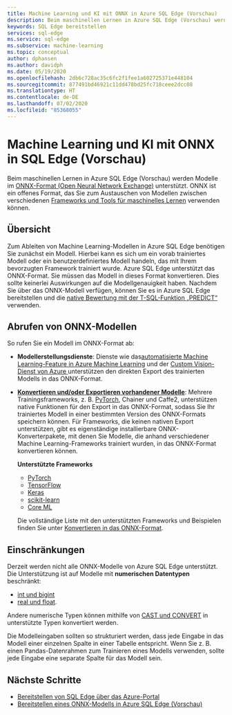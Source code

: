 ```yaml
---
title: Machine Learning und KI mit ONNX in Azure SQL Edge (Vorschau)
description: Beim maschinellen Lernen in Azure SQL Edge (Vorschau) werden Modelle im ONNX-Format (Open Neural Network Exchange) unterstützt. ONNX ist ein offenes Format, das Sie zum Austauschen von Modellen zwischen verschiedenen Frameworks und Tools für maschinelles Lernen verwenden können.
keywords: SQL Edge bereitstellen
services: sql-edge
ms.service: sql-edge
ms.subservice: machine-learning
ms.topic: conceptual
author: dphansen
ms.author: davidph
ms.date: 05/19/2020
ms.openlocfilehash: 2db6c728ac35c6fc2f1fee1a602725371e448104
ms.sourcegitcommit: 877491bd46921c11dd478bd25fc718ceee2dcc08
ms.translationtype: HT
ms.contentlocale: de-DE
ms.lasthandoff: 07/02/2020
ms.locfileid: "85368055"
---
```

# <a name="machine-learning-and-ai-with-onnx-in-sql-edge-preview"></a>Machine Learning und KI mit ONNX in SQL Edge (Vorschau)

Beim maschinellen Lernen in Azure SQL Edge (Vorschau) werden Modelle im [ONNX-Format (Open Neural Network Exchange)](https://onnx.ai/) unterstützt. ONNX ist ein offenes Format, das Sie zum Austauschen von Modellen zwischen verschiedenen [Frameworks und Tools für maschinelles Lernen](https://onnx.ai/supported-tools) verwenden können.

## <a name="overview"></a>Übersicht

Zum Ableiten von Machine Learning-Modellen in Azure SQL Edge benötigen Sie zunächst ein Modell. Hierbei kann es sich um ein vorab trainiertes Modell oder ein benutzerdefiniertes Modell handeln, das mit Ihrem bevorzugten Framework trainiert wurde. Azure SQL Edge unterstützt das ONNX-Format. Sie müssen das Modell in dieses Format konvertieren. Dies sollte keinerlei Auswirkungen auf die Modellgenauigkeit haben. Nachdem Sie über das ONNX-Modell verfügen, können Sie es in Azure SQL Edge bereitstellen und die [native Bewertung mit der T-SQL-Funktion „PREDICT“](/sql/advanced-analytics/sql-native-scoring/) verwenden.

## <a name="get-onnx-models"></a>Abrufen von ONNX-Modellen

So rufen Sie ein Modell im ONNX-Format ab:

- **Modellerstellungsdienste**: Dienste wie das[automatisierte Machine Learning-Feature in Azure Machine Learning](https://github.com/Azure/MachineLearningNotebooks/blob/master/how-to-use-azureml/automated-machine-learning/classification-bank-marketing-all-features/auto-ml-classification-bank-marketing-all-features.ipynb) und der [Custom Vision-Dienst von Azure ](https://docs.microsoft.com/azure/cognitive-services/custom-vision-service/getting-started-build-a-classifier) unterstützen den direkten Export des trainierten Modells in das ONNX-Format.

- [**Konvertieren und/oder Exportieren vorhandener Modelle**](https://github.com/onnx/tutorials#converting-to-onnx-format): Mehrere Trainingsframeworks, z. B. [PyTorch](https://pytorch.org/docs/stable/onnx.html), Chainer und Caffe2, unterstützen native Funktionen für den Export in das ONNX-Format, sodass Sie Ihr trainiertes Modell in einer bestimmten Version des ONNX-Formats speichern können. Für Frameworks, die keinen nativen Export unterstützen, gibt es eigenständige installierbare ONNX-Konverterpakete, mit denen Sie Modelle, die anhand verschiedener Machine Learning-Frameworks trainiert wurden, in das ONNX-Format konvertieren können.

     **Unterstützte Frameworks**
   * [PyTorch](http://pytorch.org/docs/master/onnx.html)
   * [TensorFlow](https://github.com/onnx/tensorflow-onnx)
   * [Keras](https://github.com/onnx/keras-onnx)
   * [scikit-learn](https://github.com/onnx/sklearn-onnx)
   * [Core ML](https://github.com/onnx/onnxmltools)
    
    Die vollständige Liste mit den unterstützten Frameworks und Beispielen finden Sie unter [Konvertieren in das ONNX-Format](https://github.com/onnx/tutorials#converting-to-onnx-format).

## <a name="limitations"></a>Einschränkungen

Derzeit werden nicht alle ONNX-Modelle von Azure SQL Edge unterstützt. Die Unterstützung ist auf Modelle mit **numerischen Datentypen** beschränkt:

- [int und bigint](https://docs.microsoft.com/sql/t-sql/data-types/int-bigint-smallint-and-tinyint-transact-sql)
- [real und float](https://docs.microsoft.com/sql/t-sql/data-types/float-and-real-transact-sql).
  
Andere numerische Typen können mithilfe von [CAST und CONVERT](https://docs.microsoft.com/sql/t-sql/functions/cast-and-convert-transact-sql) in unterstützte Typen konvertiert werden.

Die Modelleingaben sollten so strukturiert werden, dass jede Eingabe in das Modell einer einzelnen Spalte in einer Tabelle entspricht. Wenn Sie z. B. einen Pandas-Datenrahmen zum Trainieren eines Modells verwenden, sollte jede Eingabe eine separate Spalte für das Modell sein.

## <a name="next-steps"></a>Nächste Schritte

- [Bereitstellen von SQL Edge über das Azure-Portal](deploy-portal.md)
- [Bereitstellen eines ONNX-Modells in Azure SQL Edge (Vorschau)](deploy-onnx.md)
